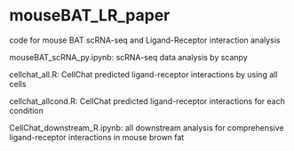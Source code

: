 # mouseBAT_LR_paper
code for mouse BAT scRNA-seq and Ligand-Receptor interaction analysis

mouseBAT_scRNA_py.ipynb: scRNA-seq data analysis by scanpy

cellchat_all.R: CellChat predicted ligand-receptor interactions by using all cells

cellchat_allcond.R: CellChat predicted ligand-receptor interactions for each condition

CellChat_downstream_R.ipynb: all downstream analysis for comprehensive ligand-receptor interactions in mouse brown fat 
